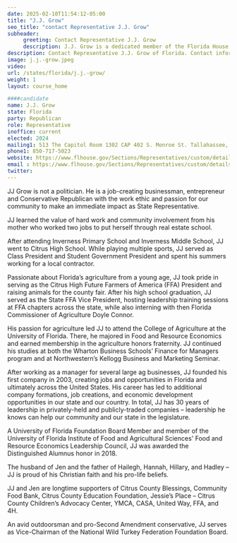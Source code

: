 ```yaml
---
date: 2025-02-10T11:54:12-05:00
title: "J.J. Grow"
seo_title: "contact Representative J.J. Grow"
subheader:
     greeting: Contact Representative J.J. Grow
     description: J.J. Grow is a dedicated member of the Florida House of Representatives, representing District 23. He assumed office on November 5, 2024, and his current term will end on November 3, 2026.
description: Contact Representative J.J. Grow of Florida. Contact information for J.J. Grow includes email address, phone number, and mailing address.
image: j.j.-grow.jpeg
video:
url: /states/florida/j.j.-grow/
weight: 1
layout: course_home

####candidate
name: J.J. Grow
state: Florida
party: Republican
role: Representative
inoffice: current
elected: 2024
mailing1: 513 The Capitol Room 1302 CAP 402 S. Monroe St. Tallahassee, FL 32399-1300
phone1: 850-717-5023
website: https://www.flhouse.gov/Sections/Representatives/custom/details.aspx?MemberId=4909&LegislativeTermId=91/
email : https://www.flhouse.gov/Sections/Representatives/custom/details.aspx?MemberId=4909&LegislativeTermId=91/
twitter: 
---
```

JJ Grow is not a politician. He is a job-creating businessman, entrepreneur and Conservative Republican with the work ethic and passion for our community to make an immediate impact as State Representative.

JJ learned the value of hard work and community involvement from his mother who worked two jobs to put herself through real estate school.

 

After attending Inverness Primary School and Inverness Middle School, JJ went to Citrus High School. While playing multiple sports, JJ served as Class President and Student Government President and spent his summers working for a local contractor.



Passionate about Florida’s agriculture from a young age, JJ took pride in serving as the Citrus High Future Farmers of America (FFA) President and raising animals for the county fair. After his high school graduation, JJ served as the State FFA Vice President, hosting leadership training sessions at FFA chapters across the state, while also interning with then Florida Commissioner of Agriculture Doyle Connor.

His passion for agriculture led JJ to attend the College of Agriculture at the University of Florida. There, he majored in Food and Resource Economics and earned membership in the agriculture honors fraternity. JJ continued his studies at both the Wharton Business Schools’ Finance for Managers program and at Northwestern’s Kellogg Business and Marketing Seminar.



After working as a manager for several large ag businesses, JJ founded his first company in 2003, creating jobs and opportunities in Florida and ultimately across the United States. His career has led to additional company formations, job creations, and economic development opportunities in our state and our country. In total, JJ has 30 years of leadership in privately-held and publicly-traded companies – leadership he knows can help our community and our state in the legislature.

 

A University of Florida Foundation Board Member and member of the University of Florida Institute of Food and Agricultural Sciences' Food and Resource Economics Leadership Council, JJ was awarded the Distinguished Alumnus honor in 2018.

The husband of Jen and the father of Hailegh, Hannah, Hillary, and Hadley – JJ is proud of his Christian faith and his pro-life beliefs.

 

JJ and Jen are longtime supporters of Citrus County Blessings, Community Food Bank, Citrus County Education Foundation, Jessie’s Place – Citrus County Children’s Advocacy Center, YMCA, CASA, United Way, FFA, and 4H.

 

An avid outdoorsman and pro-Second Amendment conservative, JJ serves as Vice-Chairman of the National Wild Turkey Federation Foundation Board.


